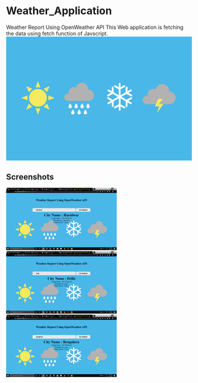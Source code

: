 # Weather_Application
Weather Report Using OpenWeather API
This Web application is fetching the data using fetch function of Javscript.
<img src="res/weather.jpg">

## Screenshots
<img src="res/haridwar.png" width="300">&nbsp;&nbsp;<img src="res/delhi.png" width="300">&nbsp;&nbsp;<img src="res/bengaluru.png" width="300">

